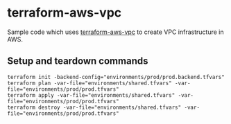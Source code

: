 # terraform-aws-vpc

Sample code which uses [terraform-aws-vpc](https://github.com/terraform-aws-modules/terraform-aws-vpc) to create VPC infrastructure in AWS.

## Setup and teardown commands

```
terraform init -backend-config="environments/prod/prod.backend.tfvars"
terraform plan -var-file="environments/shared.tfvars" -var-file="environments/prod/prod.tfvars"
terraform apply -var-file="environments/shared.tfvars" -var-file="environments/prod/prod.tfvars"
terraform destroy -var-file="environments/shared.tfvars" -var-file="environments/prod/prod.tfvars"
```
